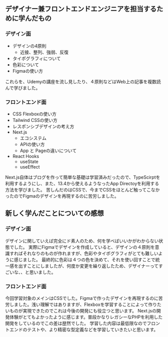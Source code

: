 ## デザイナー兼フロントエンドエンジニアを担当するために学んだもの
### デザイン面
- デザインの4原則
  - 近接、整列、強弱、反復
- タイポグラフィについて
- 色彩について
- Figmaの使い方

これらを、Udemyの講座を流し見したり、４原則などはWeb上の記事を複数読んで学びました。

### フロントエンド面
- CSS Flexboxの使い方
- Tailwind CSSの使い方
- レスポンシブデザインの考え方
- Next.js
  - エコシステム
  - APIの使い方
  - App と Pageの違いについて
- React Hooks
  - useState
  - useEffect

Next.js自体はブログを作って簡単な基礎は学習済みだったので、TypeScirptを利用するようにし、また、13.4から使えるようなったApp Directoyを利用する方法を学びました。
苦しんだのはCSSで、今までCSSをほとんど触ってこなかったのでFigmaのデザインを再現するのに苦労しました。

## 新しく学んだことについての感想
### デザイン面
デザインに関していえば完全にド素人のため、何を学べばいいかがわからない状態でした。
実際にFigmaでデザインを作成していると、デザインの４原則を意識すればそれなりのものが作れますが、色彩やタイポグラフィがとても難しいように感じました。
最終的に色彩は４つの色を決めて、それを使い回すことで統一感を出すことにしましたが、何度か変更を繰り返したため、デザイナーってすごいな、、と思いました。

### フロントエンド面
今回学習対象のメインはCSSでした。Figmaで作ったデザインを再現するのに苦労しました。浅い理解ではありますが、Flexboxを学習することによって作りたいものが実現できたのでこれは今後の開発にも役立つと思います。
Next.jsの開発体験がとてもよかったように感じます。普段かなりレガシーなPHPを利用した開発をしているのでこの差は歴然でした。
学習した内容は最低限なのでフロントエンドのテストや、より精密な型定義などを学習していきたいと思います。